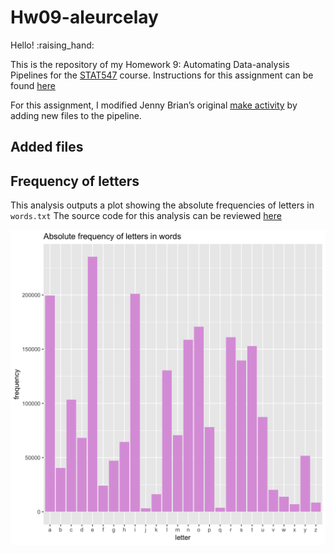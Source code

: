 Hw09-aleurcelay
================

Hello\! :raising\_hand:

This is the repository of my Homework 9: Automating Data-analysis
Pipelines for the [STAT547](http://stat545.com) course. Instructions for
this assignment can be found
[here](http://stat545.com/Classroom/assignments/hw09/hw09.html)

For this assignment, I modified Jenny Brian’s original [make
activity](https://github.com/STAT545-UBC/make-activity) by adding new
files to the pipeline.

## Added files

## Frequency of letters

This analysis outputs a plot showing the absolute frequencies of letters
in `words.txt` The source code for this analysis can be reviewed
[here](letters_freq.R)

![Frequency of letters](./images/letters_freq.png)
